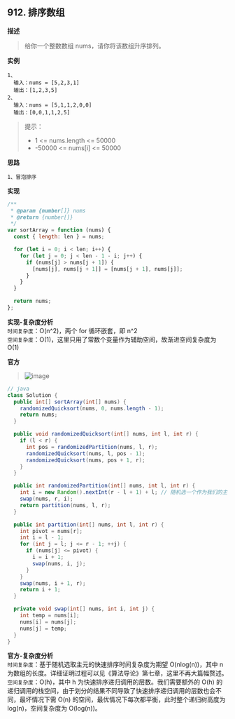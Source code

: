 ## 912. 排序数组

**描述**

> 给你一个整数数组 nums，请你将该数组升序排列。

**实例**

```
1、
  输入：nums = [5,2,3,1]
  输出：[1,2,3,5]
2、
  输入：nums = [5,1,1,2,0,0]
  输出：[0,0,1,1,2,5]
```

> 提示：
>
> - 1 <= nums.length <= 50000
> - -50000 <= nums[i] <= 50000

**思路**

```
1、冒泡排序
```

**实现**

```js
/**
 * @param {number[]} nums
 * @return {number[]}
 */
var sortArray = function (nums) {
  const { length: len } = nums;

  for (let i = 0; i < len; i++) {
    for (let j = 0; j < len - 1 - i; j++) {
      if (nums[j] > nums[j + 1]) {
        [nums[j], nums[j + 1]] = [nums[j + 1], nums[j]];
      }
    }
  }

  return nums;
};
```

**实现-复杂度分析**  
`时间复杂度`：O(n^2)，两个 for 循环嵌套，即 n^2  
`空间复杂度`：O(1)，这里只用了常数个变量作为辅助空间，故渐进空间复杂度为 O(1)

**官方**

> ![image](https://assets.leetcode-cn.com/solution-static/912/912_fig1.gif)

```java
// java
class Solution {
  public int[] sortArray(int[] nums) {
    randomizedQuicksort(nums, 0, nums.length - 1);
    return nums;
  }

  public void randomizedQuicksort(int[] nums, int l, int r) {
    if (l < r) {
      int pos = randomizedPartition(nums, l, r);
      randomizedQuicksort(nums, l, pos - 1);
      randomizedQuicksort(nums, pos + 1, r);
    }
  }

  public int randomizedPartition(int[] nums, int l, int r) {
    int i = new Random().nextInt(r - l + 1) + l; // 随机选一个作为我们的主元
    swap(nums, r, i);
    return partition(nums, l, r);
  }

  public int partition(int[] nums, int l, int r) {
    int pivot = nums[r];
    int i = l - 1;
    for (int j = l; j <= r - 1; ++j) {
      if (nums[j] <= pivot) {
        i = i + 1;
        swap(nums, i, j);
      }
    }
    swap(nums, i + 1, r);
    return i + 1;
  }

  private void swap(int[] nums, int i, int j) {
    int temp = nums[i];
    nums[i] = nums[j];
    nums[j] = temp;
  }
}

```

**官方-复杂度分析**  
`时间复杂度`：基于随机选取主元的快速排序时间复杂度为期望 O(nlog(n))，其中 n 为数组的长度。详细证明过程可以见《算法导论》第七章，这里不再大篇幅赘述。  
`空间复杂度`：O(h)，其中 h 为快速排序递归调用的层数。我们需要额外的 O(h) 的递归调用的栈空间，由于划分的结果不同导致了快速排序递归调用的层数也会不同，最坏情况下需 O(n) 的空间，最优情况下每次都平衡，此时整个递归树高度为 log(n)，空间复杂度为 O(log(n))。
